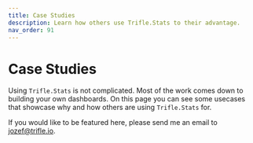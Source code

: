 ```yaml
---
title: Case Studies
description: Learn how others use Trifle.Stats to their advantage.
nav_order: 91
---
```


# Case Studies

Using `Trifle.Stats` is not complicated. Most of the work comes down to building your own dashboards. On this page you can see some usecases that showcase why and how others are using `Trifle.Stats` for.

If you would like to be featured here, please send me an email to jozef@trifle.io.
